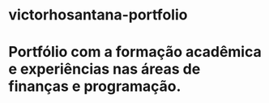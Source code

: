 # victorhosantana-portfolio

# Portfólio com a formação acadêmica e experiências nas áreas de finanças e programação.